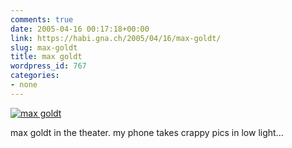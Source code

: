 ```yaml
---
comments: true
date: 2005-04-16 00:17:18+00:00
link: https://habi.gna.ch/2005/04/16/max-goldt/
slug: max-goldt
title: max goldt
wordpress_id: 767
categories:
- none
---
```



[![max goldt](http://photos7.flickr.com/9518467_0902b0f3ea_m.jpg)](https://www.flickr.com/photos/habi/9518467/)



max goldt in the theater. my phone takes crappy pics in low light...


